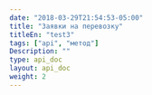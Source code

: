 ```yaml
---
date: "2018-03-29T21:54:53-05:00"
title: "Заявки на перевозку"
titleEn: "test3"
tags: ["api", "метод"]
Description: ""
type: api_doc
layout: api_doc
weight: 2
---
```


